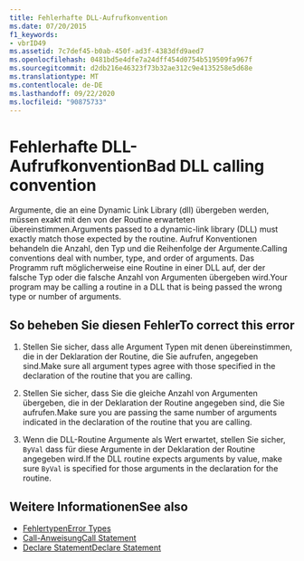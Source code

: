 ```yaml
---
title: Fehlerhafte DLL-Aufrufkonvention
ms.date: 07/20/2015
f1_keywords:
- vbrID49
ms.assetid: 7c7def45-b0ab-450f-ad3f-4383dfd9aed7
ms.openlocfilehash: 0481bd5e4dfe7a24dff454d0754b519509fa967f
ms.sourcegitcommit: d2db216e46323f73b32ae312c9e4135258e5d68e
ms.translationtype: MT
ms.contentlocale: de-DE
ms.lasthandoff: 09/22/2020
ms.locfileid: "90875733"
---
```

# <a name="bad-dll-calling-convention"></a><span data-ttu-id="c6643-102">Fehlerhafte DLL-Aufrufkonvention</span><span class="sxs-lookup"><span data-stu-id="c6643-102">Bad DLL calling convention</span></span>

<span data-ttu-id="c6643-103">Argumente, die an eine Dynamic Link Library (dll) übergeben werden, müssen exakt mit den von der Routine erwarteten übereinstimmen.</span><span class="sxs-lookup"><span data-stu-id="c6643-103">Arguments passed to a dynamic-link library (DLL) must exactly match those expected by the routine.</span></span> <span data-ttu-id="c6643-104">Aufruf Konventionen behandeln die Anzahl, den Typ und die Reihenfolge der Argumente.</span><span class="sxs-lookup"><span data-stu-id="c6643-104">Calling conventions deal with number, type, and order of arguments.</span></span> <span data-ttu-id="c6643-105">Das Programm ruft möglicherweise eine Routine in einer DLL auf, der der falsche Typ oder die falsche Anzahl von Argumenten übergeben wird.</span><span class="sxs-lookup"><span data-stu-id="c6643-105">Your program may be calling a routine in a DLL that is being passed the wrong type or number of arguments.</span></span>  
  
## <a name="to-correct-this-error"></a><span data-ttu-id="c6643-106">So beheben Sie diesen Fehler</span><span class="sxs-lookup"><span data-stu-id="c6643-106">To correct this error</span></span>  
  
1. <span data-ttu-id="c6643-107">Stellen Sie sicher, dass alle Argument Typen mit denen übereinstimmen, die in der Deklaration der Routine, die Sie aufrufen, angegeben sind.</span><span class="sxs-lookup"><span data-stu-id="c6643-107">Make sure all argument types agree with those specified in the declaration of the routine that you are calling.</span></span>  
  
2. <span data-ttu-id="c6643-108">Stellen Sie sicher, dass Sie die gleiche Anzahl von Argumenten übergeben, die in der Deklaration der Routine angegeben sind, die Sie aufrufen.</span><span class="sxs-lookup"><span data-stu-id="c6643-108">Make sure you are passing the same number of arguments indicated in the declaration of the routine that you are calling.</span></span>  
  
3. <span data-ttu-id="c6643-109">Wenn die DLL-Routine Argumente als Wert erwartet, stellen Sie sicher, `ByVal` dass für diese Argumente in der Deklaration der Routine angegeben wird.</span><span class="sxs-lookup"><span data-stu-id="c6643-109">If the DLL routine expects arguments by value, make sure `ByVal` is specified for those arguments in the declaration for the routine.</span></span>  
  
## <a name="see-also"></a><span data-ttu-id="c6643-110">Weitere Informationen</span><span class="sxs-lookup"><span data-stu-id="c6643-110">See also</span></span>

- [<span data-ttu-id="c6643-111">Fehlertypen</span><span class="sxs-lookup"><span data-stu-id="c6643-111">Error Types</span></span>](../../programming-guide/language-features/error-types.md)
- [<span data-ttu-id="c6643-112">Call-Anweisung</span><span class="sxs-lookup"><span data-stu-id="c6643-112">Call Statement</span></span>](../statements/call-statement.md)
- [<span data-ttu-id="c6643-113">Declare Statement</span><span class="sxs-lookup"><span data-stu-id="c6643-113">Declare Statement</span></span>](../statements/declare-statement.md)
